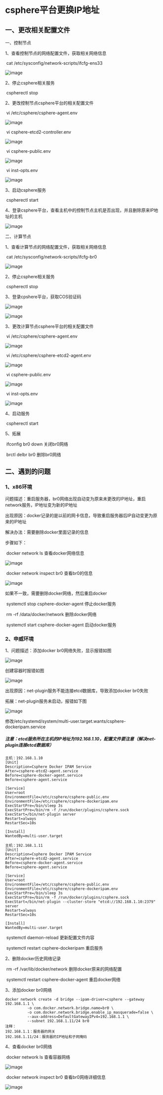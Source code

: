 # csphere平台更换IP地址

## 一、更改相关配置文件

一、控制节点

1、查看控制节点的网络配置文件，获取相关网络信息

​				cat  /etc/sysconfig/network-scripts/ifcfg-ens33

![image](https://github.com/Lyz-github/work/blob/master/%E5%9B%BE%E7%89%87/cSphere%E6%9B%B4%E6%94%B9IP%E5%9C%B0%E5%9D%80/1.png)

2、停止csphere相关服务

​			cspherectl	 stop 

2、更改控制节点csphere平台的相关配置文件

​			vi 	/etc/csphere/csphere-agent.env

![image](https://github.com/Lyz-github/work/blob/master/%E5%9B%BE%E7%89%87/cSphere%E6%9B%B4%E6%94%B9IP%E5%9C%B0%E5%9D%80/2.png)

​			vi 	csphere-etcd2-controller.env

![image](https://github.com/Lyz-github/work/blob/master/%E5%9B%BE%E7%89%87/cSphere%E6%9B%B4%E6%94%B9IP%E5%9C%B0%E5%9D%80/3.png)

​			vi 	csphere-public.env

![image](https://github.com/Lyz-github/work/blob/master/%E5%9B%BE%E7%89%87/cSphere%E6%9B%B4%E6%94%B9IP%E5%9C%B0%E5%9D%80/4.png)

​			vi 	inst-opts.env

![image](https://github.com/Lyz-github/work/blob/master/%E5%9B%BE%E7%89%87/cSphere%E6%9B%B4%E6%94%B9IP%E5%9C%B0%E5%9D%80/5.png)

3、启动csphere服务

​			cspherectl 	start

4、登录csphere平台，查看主机中的控制节点主机是否出现，并且删除原来IP地址的主机

![image](https://github.com/Lyz-github/work/blob/master/%E5%9B%BE%E7%89%87/cSphere%E6%9B%B4%E6%94%B9IP%E5%9C%B0%E5%9D%80/6.png)

二、计算节点

1、查看计算节点的网络配置文件，获取相关网络信息

​				cat   /etc/sysconfig/network-scripts/ifcfg-br0

![image](https://github.com/Lyz-github/work/blob/master/%E5%9B%BE%E7%89%87/cSphere%E6%9B%B4%E6%94%B9IP%E5%9C%B0%E5%9D%80/7.png)

2、停止csphere相关服务

​				cspherectl     stop

3、登录cpshere平台，获取COS验证码

![image](https://github.com/Lyz-github/work/blob/master/%E5%9B%BE%E7%89%87/cSphere%E6%9B%B4%E6%94%B9IP%E5%9C%B0%E5%9D%80/8.png)

![image](https://github.com/Lyz-github/work/blob/master/%E5%9B%BE%E7%89%87/cSphere%E6%9B%B4%E6%94%B9IP%E5%9C%B0%E5%9D%80/9.png)

3、更改计算节点csphere平台的相关配置文件

​			vi   /etc/csphere/csphere-agent.env

![image](https://github.com/Lyz-github/work/blob/master/%E5%9B%BE%E7%89%87/cSphere%E6%9B%B4%E6%94%B9IP%E5%9C%B0%E5%9D%80/10.png)

​			vi   /etc/csphere/csphere-etcd2-agent.env

![image](https://github.com/Lyz-github/work/blob/master/%E5%9B%BE%E7%89%87/cSphere%E6%9B%B4%E6%94%B9IP%E5%9C%B0%E5%9D%80/11.png)

​			vi csphere-public.env

![image](https://github.com/Lyz-github/work/blob/master/%E5%9B%BE%E7%89%87/cSphere%E6%9B%B4%E6%94%B9IP%E5%9C%B0%E5%9D%80/12.png)

​			vi 	inst-opts.env

![image](https://github.com/Lyz-github/work/blob/master/%E5%9B%BE%E7%89%87/cSphere%E6%9B%B4%E6%94%B9IP%E5%9C%B0%E5%9D%80/13.png)

4、启动服务

​			cspherectl    start 

5、拓展

​			ifconfig   br0  down			关闭br0网络

​			brctl   delbr  br0				  删除br0网络

## 二、遇到的问题

### 1、x86环境

问题描述：重启服务器，br0网络出现自动变为原来未更改的IP地址，重启network服务，IP地址变为新的IP地址

出现原因：docker记录的是以前的网卡信息，导致重启服务器后IP自动变更为原来的IP地址

解决办法：需要删除docker里面记录的信息

步骤如下：			

​			docker network ls			   查看docker网络信息

![image](https://github.com/Lyz-github/work/blob/master/%E5%9B%BE%E7%89%87/cSphere%E6%9B%B4%E6%94%B9IP%E5%9C%B0%E5%9D%80/15.png)

​			docker   network  inspect  br0				查看br0的信息

![image](https://github.com/Lyz-github/work/blob/master/%E5%9B%BE%E7%89%87/cSphere%E6%9B%B4%E6%94%B9IP%E5%9C%B0%E5%9D%80/16.png)

如果不一致，需要删除docker网络，然后重启docker

​			systemctl   stop   csphere-docker-agent				停止docker服务

​			rm -rf /data/docker/network					删除docker网络

​			systemctl   start  csphere-docker-agent				启动docker服务

### 2、申威环境

1、问题描述：添加docker  br0网络失败，显示报错如图

![image](https://github.com/Lyz-github/work/blob/master/%E5%9B%BE%E7%89%87/cSphere%E6%9B%B4%E6%94%B9IP%E5%9C%B0%E5%9D%80/17.png)

创建容器时报错如图

![image](https://github.com/Lyz-github/work/blob/master/%E5%9B%BE%E7%89%87/cSphere%E6%9B%B4%E6%94%B9IP%E5%9C%B0%E5%9D%80/19.png)

出现原因：net-plugin服务不能连接etcd数据库，导致添加docker  br0失败

拓展：net-plugin服务未启动，报错如下图

![image](https://github.com/Lyz-github/work/blob/master/%E5%9B%BE%E7%89%87/cSphere%E6%9B%B4%E6%94%B9IP%E5%9C%B0%E5%9D%80/18.png)

修改/etc/systemd/system/multi-user.target.wants/csphere-dockeripam.service

#####  注意：etcd服务所在主机的IP地址为192.168.1.10，配置文件要注意（解决net-plugin连接etcd数据库）

	主机：192.168.1.10
	[Unit]
	Description=Csphere Docker IPAM Service
	After=csphere-etcd2-agent.service
	Before=csphere-docker-agent.service
	Before=csphere-agent.service
	
	[Service]
	User=root
	EnvironmentFile=/etc/csphere/csphere-public.env
	EnvironmentFile=/etc/csphere/csphere-dockeripam.env
	ExecStartPre=/bin/sleep 3s
	ExecStartPre=/bin/rm -f /run/docker/plugins/csphere.sock
	ExecStart=/bin/net-plugin server
	Restart=always
	RestartSec=10s
	
	[Install]
	WantedBy=multi-user.target
	
	主机：192.168.1.11
	[Unit]
	Description=Csphere Docker IPAM Service
	After=csphere-etcd2-agent.service
	Before=csphere-docker-agent.service
	Before=csphere-agent.service
	
	[Service]
	User=root
	EnvironmentFile=/etc/csphere/csphere-public.env
	EnvironmentFile=/etc/csphere/csphere-dockeripam.env
	ExecStartPre=/bin/sleep 3s
	ExecStartPre=/bin/rm -f /run/docker/plugins/csphere.sock
	ExecStart=/bin/net-plugin --cluster-store "etcd://192.168.1.10:2379" server
	Restart=always
	RestartSec=10s
	
	[Install]
	WantedBy=multi-user.target
​			systemctl    daemon-reload    				更新配置文件内容

​			systemctl    restart    csphere-dockeripam					重启服务

2、删除docker历史网络记录

​			rm   -rf   /var/lib/docker/network						删除docker原来的网络配置

​			systemctl    restart     csphere-docker-agent     重启docker网络

3、添加docker   br0网络

	docker network create -d bridge --ipam-driver=csphere --gateway 192.168.1.1 \
	          -o com.docker.network.bridge.name=br0 \
	          -o com.docker.network.bridge.enable_ip_masquerade=false \
	          --aux-address=DefaultGatewayIPv4=192.168.1.1 \
	          --subnet 192.168.1.11/24 br0
	注释：
	192.168.1.1：服务器的网关
	192.168.1.11/24：服务器的IP地址和子网掩码
4、查看docker   br0网络

​			docker    network    ls					查看容器网络

![image](https://github.com/Lyz-github/work/blob/master/%E5%9B%BE%E7%89%87/cSphere%E6%9B%B4%E6%94%B9IP%E5%9C%B0%E5%9D%80/15.png)

​			docker    network    inspect    br0 				查看br0网络详细信息

![image](https://github.com/Lyz-github/work/blob/master/%E5%9B%BE%E7%89%87/cSphere%E6%9B%B4%E6%94%B9IP%E5%9C%B0%E5%9D%80/16.png)
